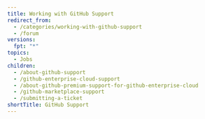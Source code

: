 ```yaml
---
title: Working with GitHub Support
redirect_from:
  - /categories/working-with-github-support
  - /forum
versions:
  fpt: "*"
topics:
  - Jobs
children:
  - /about-github-support
  - /github-enterprise-cloud-support
  - /about-github-premium-support-for-github-enterprise-cloud
  - /github-marketplace-support
  - /submitting-a-ticket
shortTitle: GitHub Support
---
```


